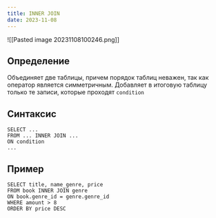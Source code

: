 ```yaml
---
title: INNER JOIN
date: 2023-11-08
---
```

![[Pasted image 20231108100246.png]]

## Определение
Объединяет две таблицы, причем порядок таблиц неважен, так как оператор является симметричным. Добавляет в итоговую таблицу только те записи, которые проходят `condition`

## Синтаксис
```postgresql
SELECT ...
FROM ... INNER JOIN ...
ON condition
...
```

## Пример
```mysql
SELECT title, name_genre, price
FROM book INNER JOIN genre
ON book.genre_id = genre.genre_id
WHERE amount > 8
ORDER BY price DESC
```